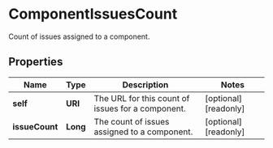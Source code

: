 

# ComponentIssuesCount

Count of issues assigned to a component.

## Properties

Name | Type | Description | Notes
------------ | ------------- | ------------- | -------------
**self** | **URI** | The URL for this count of issues for a component. |  [optional] [readonly]
**issueCount** | **Long** | The count of issues assigned to a component. |  [optional] [readonly]



